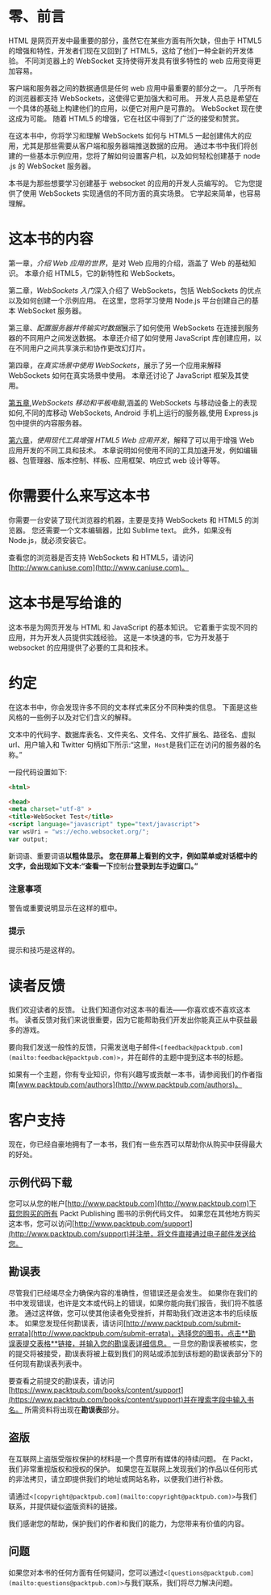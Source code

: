 # 零、前言

HTML 是网页开发中最重要的部分，虽然它在某些方面有所欠缺，但由于 HTML5 的增强和特性，开发者们现在又回到了 HTML5，这给了他们一种全新的开发体验。 不同浏览器上的 WebSocket 支持使得开发具有很多特性的 web 应用变得更加容易。

客户端和服务器之间的数据通信是任何 web 应用中最重要的部分之一。 几乎所有的浏览器都支持 WebSockets，这使得它更加强大和可用。 开发人员总是希望在一个具体的基础上构建他们的应用，以便它对用户是可靠的。 WebSocket 现在使这成为可能。 随着 HTML5 的增强，它在社区中得到了广泛的接受和赞赏。

在这本书中，你将学习和理解 WebSockets 如何与 HTML5 一起创建伟大的应用，尤其是那些需要从客户端和服务器端推送数据的应用。 通过本书中我们将创建的一些基本示例应用，您将了解如何设置客户机，以及如何轻松创建基于 node .js 的 WebSocket 服务器。

本书是为那些想要学习创建基于 websocket 的应用的开发人员编写的。 它为您提供了使用 WebSockets 实现通信的不同方面的真实场景。 它学起来简单，也容易理解。

# 这本书的内容

第一章，*介绍 Web 应用的世界*，是对 Web 应用的介绍，涵盖了 Web 的基础知识。 本章介绍 HTML5，它的新特性和 WebSockets。

第二章，*WebSockets 入门*深入介绍了 WebSockets，包括 WebSockets 的优点以及如何创建一个示例应用。 在这里，您将学习使用 Node.js 平台创建自己的基本 WebSocket 服务器。

第三章、*配置服务器并传输实时数据*展示了如何使用 WebSockets 在连接到服务器的不同用户之间发送数据。 本章还介绍了如何使用 JavaScript 库创建应用，以在不同用户之间共享演示和协作更改幻灯片。

第四章，*在真实场景中使用 WebSockets*，展示了另一个应用来解释 WebSockets 如何在真实场景中使用。 本章还讨论了 JavaScript 框架及其使用。

[第五章](5.html "Chapter 5. WebSockets for Mobile and Tablet"),*WebSockets 移动和平板电脑*,涵盖的 WebSockets 与移动设备上的表现如何,不同的库移动 WebSockets, Android 手机上运行的服务器,使用 Express.js 包中提供的内容服务器。

[第六章](6.html "Chapter 6. Enhancing HTML5 Web Application Development Using Modern Tools")，*使用现代工具增强 HTML5 Web 应用开发*，解释了可以用于增强 Web 应用开发的不同工具和技术。 本章说明如何使用不同的工具加速开发，例如编辑器、包管理器、版本控制、样板、应用框架、响应式 web 设计等等。

# 你需要什么来写这本书

你需要一台安装了现代浏览器的机器，主要是支持 WebSockets 和 HTML5 的浏览器。 您还需要一个文本编辑器，比如 Sublime text。 此外，如果没有 Node.js，就必须安装它。

查看您的浏览器是否支持 WebSockets 和 HTML5，请访问[http://www.caniuse.com](http://www.caniuse.com)。

# 这本书是写给谁的

这本书是为网页开发与 HTML 和 JavaScript 的基本知识。 它着重于实现不同的应用，并为开发人员提供实践经验。 这是一本快速的书，它为开发基于 websocket 的应用提供了必要的工具和技术。

# 约定

在这本书中，你会发现许多不同的文本样式来区分不同种类的信息。 下面是这些风格的一些例子以及对它们含义的解释。

文本中的代码字、数据库表名、文件夹名、文件名、文件扩展名、路径名、虚拟 url、用户输入和 Twitter 句柄如下所示:“这里，`Host`是我们正在访问的服务器的名称。”

一段代码设置如下:

```html
<html>

<head>
<meta charset="utf-8" >
<title>WebSocket Test</title>
<script language="javascript" type="text/javascript">
var wsUri = "ws://echo.websocket.org/";
var output;
```

新词语、重要词语**以粗体显示。 您在屏幕上看到的文字，例如菜单或对话框中的文字，会出现如下文本:“查看一下**控制台**登录到左手边窗口。”**

### 注意事项

警告或重要说明显示在这样的框中。

### 提示

提示和技巧是这样的。

# 读者反馈

我们欢迎读者的反馈。 让我们知道你对这本书的看法——你喜欢或不喜欢这本书。 读者反馈对我们来说很重要，因为它能帮助我们开发出你能真正从中获益最多的游戏。

要向我们发送一般性的反馈，只需发送电子邮件`<[feedback@packtpub.com](mailto:feedback@packtpub.com)>`，并在邮件的主题中提到这本书的标题。

如果有一个主题，你有专业知识，你有兴趣写或贡献一本书，请参阅我们的作者指南[www.packtpub.com/authors](http://www.packtpub.com/authors)。

# 客户支持

现在，你已经自豪地拥有了一本书，我们有一些东西可以帮助你从购买中获得最大的好处。

## 示例代码下载

您可以从您的帐户[http://www.packtpub.com](http://www.packtpub.com)下载您购买的所有 Packt Publishing 图书的示例代码文件。 如果您在其他地方购买这本书，您可以访问[http://www.packtpub.com/support](http://www.packtpub.com/support)并注册，将文件直接通过电子邮件发送给您。

## 勘误表

尽管我们已经竭尽全力确保内容的准确性，但错误还是会发生。 如果你在我们的书中发现错误，也许是文本或代码上的错误，如果你能向我们报告，我们将不胜感激。 通过这样做，您可以使其他读者免受挫折，并帮助我们改进这本书的后续版本。 如果您发现任何勘误表，请访问[http://www.packtpub.com/submit-errata](http://www.packtpub.com/submit-errata)，选择您的图书，点击**勘误表提交表格**链接，并输入您的勘误表详细信息。 一旦您的勘误表被核实，您的提交将被接受，勘误表将被上载到我们的网站或添加到该标题的勘误表部分下的任何现有勘误表列表中。

要查看之前提交的勘误表，请访问[https://www.packtpub.com/books/content/support](https://www.packtpub.com/books/content/support)并在搜索字段中输入书名。 所需资料将出现在**勘误表**部分。

## 盗版

在互联网上盗版受版权保护的材料是一个贯穿所有媒体的持续问题。 在 Packt，我们非常重视版权和授权的保护。 如果您在互联网上发现我们的作品以任何形式的非法拷贝，请立即提供我们的地址或网站名称，以便我们进行补救。

请通过`<[copyright@packtpub.com](mailto:copyright@packtpub.com)>`与我们联系，并提供疑似盗版资料的链接。

我们感谢您的帮助，保护我们的作者和我们的能力，为您带来有价值的内容。

## 问题

如果您对本书的任何方面有任何疑问，您可以通过`<[questions@packtpub.com](mailto:questions@packtpub.com)>`与我们联系，我们将尽力解决问题。